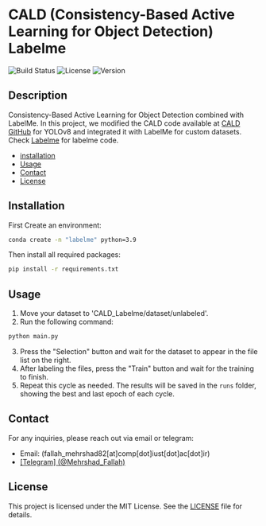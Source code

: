 # CALD (Consistency-Based Active Learning for Object Detection) Labelme
![Build Status](https://img.shields.io/badge/build-coverage-brightgreen)
![License](https://img.shields.io/badge/license-MIT-blue)
![Version](https://img.shields.io/badge/version-2.0.0-orange)

## Description
Consistency-Based Active Learning for Object Detection combined with LabelMe. In this project, we modified the CALD code available at [CALD GitHub](https://github.com/we1pingyu/CALD) for YOLOv8 and integrated it with LabelMe for custom datasets. Check [Labelme](https://github.com/labelmeai/labelme) for labelme code.

- [installation](#installation)
- [Usage](#usage)
- [Contact](#Contact)
- [License](#License)

## Installation
First Create an environment:
```sh
conda create -n "labelme" python=3.9
```
Then install all required packages:
```sh
pip install -r requirements.txt
```

## Usage
1. Move your dataset to 'CALD_Labelme/dataset/unlabeled'.
2. Run the following command:
```sh
python main.py
```
3. Press the "Selection" button and wait for the dataset to appear in the file list on the right.
4. After labeling the files, press the "Train" button and wait for the training to finish.
5. Repeat this cycle as needed. The results will be saved in the `runs` folder, showing the best and last epoch of each cycle.

## Contact 
For any inquiries, please reach out via email or telegram:
- Email: (fallah_mehrshad82[at]comp[dot]iust[dot]ac[dot]ir)
- [[Telegram] (@Mehrshad_Fallah)](https://t.me/Mehrshad_Fallah)

## License
This project is licensed under the MIT License. See the [LICENSE](License) file for details.
